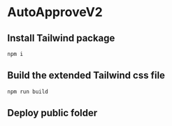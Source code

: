 # AutoApproveV2

## Install Tailwind package

    npm i


## Build the extended Tailwind css file

    npm run build


## Deploy public folder
